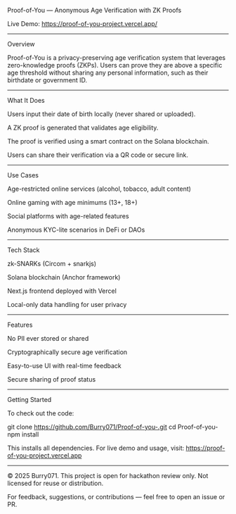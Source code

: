 Proof-of-You — Anonymous Age Verification with ZK Proofs

Live Demo: https://proof-of-you-project.vercel.app/


---

Overview

Proof-of-You is a privacy-preserving age verification system that leverages zero-knowledge proofs (ZKPs). Users can prove they are above a specific age threshold without sharing any personal information, such as their birthdate or government ID.


---

What It Does

Users input their date of birth locally (never shared or uploaded).

A ZK proof is generated that validates age eligibility.

The proof is verified using a smart contract on the Solana blockchain.

Users can share their verification via a QR code or secure link.



---

Use Cases

Age-restricted online services (alcohol, tobacco, adult content)

Online gaming with age minimums (13+, 18+)

Social platforms with age-related features

Anonymous KYC-lite scenarios in DeFi or DAOs



---

Tech Stack

zk-SNARKs (Circom + snarkjs)

Solana blockchain (Anchor framework)

Next.js frontend deployed with Vercel

Local-only data handling for user privacy



---

Features

No PII ever stored or shared

Cryptographically secure age verification

Easy-to-use UI with real-time feedback

Secure sharing of proof status



---

Getting Started

To check out the code:

git clone https://github.com/Burry071/Proof-of-you-.git
cd Proof-of-you-
npm install

This installs all dependencies. For live demo and usage, visit:
https://proof-of-you-project.vercel.app


---
© 2025 Burry071. This project is open for hackathon review only. Not licensed for reuse or distribution.



For feedback, suggestions, or contributions — feel free to open an issue or PR.

